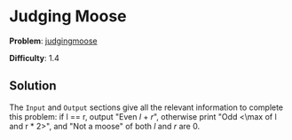 # Judging Moose

**Problem**: [judgingmoose](https://open.kattis.com/problems/judgingmoose)

**Difficulty**: 1.4

## Solution

The ``Input`` and ``Output`` sections give all the relevant information to complete this problem: if l == r, output "Even *l* + *r*", otherwise print "Odd <\max of l and r \* 2>", and "Not a moose" of both *l* and *r* are 0.
